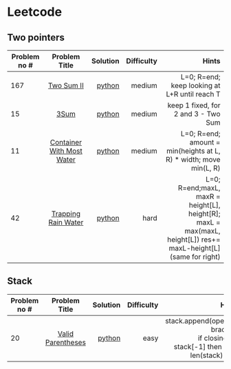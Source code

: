 # Leetcode

## Two pointers
| Problem no # | Problem Title | Solution | Difficulty | Hints |
|----------|:--------:|---------:|---------:|---------:|
| 167 | [Two Sum II](https://leetcode.com/problems/two-sum-ii-input-array-is-sorted/) | [python](https://github.com/abhilekha-dalal/leetcode/blob/main/python/Two%20Sum.py) | medium | L=0; R=end; keep looking at L+R until reach T
| 15 | [3Sum](https://leetcode.com/problems/3sum/) | [python](https://github.com/abhilekha-dalal/leetcode/blob/main/python/3sum.py) | medium | keep 1 fixed, for 2 and 3 - Two Sum
| 11 | [Container With Most Water](https://leetcode.com/problems/container-with-most-water/) | [python](https://github.com/abhilekha-dalal/leetcode/blob/main/python/Max%20Water%20Container.py) | medium | L=0; R=end; <br>amount = min(heights at L, R) * width; move min(L, R)
| 42 | [Trapping Rain Water](https://leetcode.com/problems/trapping-rain-water/description/) | [python](https://github.com/abhilekha-dalal/leetcode/blob/main/python/Trapping%20Rain%20Water.py) | hard | L=0; R=end;maxL, maxR = height[L], height[R]; <br> maxL = max(maxL, height[L]) res+= maxL-height[L]<br>(same for right)
## Stack
| Problem no # | Problem Title | Solution | Difficulty | Hints |
|----------|:--------:|---------:|---------:|---------:|
| 20 | [Valid Parentheses](https://leetcode.com/problems/valid-parentheses/description/) | [python](https://github.com/abhilekha-dalal/leetcode/blob/main/python/Valid%20Parentheses.py) | easy | stack.append(opening bracket) <br> if closing == stack[-1] then pop, len(stack) ==0
